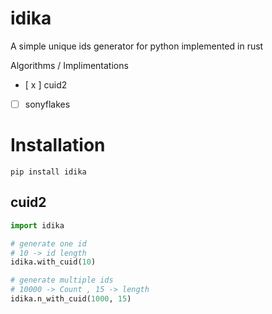 # idika
A simple unique ids generator for python implemented in rust

Algorithms / Implimentations

 - [ x ] cuid2
 - [ ] sonyflakes

# Installation

```shell
pip install idika
```

## cuid2

```python
import idika

# generate one id
# 10 -> id length
idika.with_cuid(10)

# generate multiple ids
# 10000 -> Count , 15 -> length
idika.n_with_cuid(1000, 15)

```



